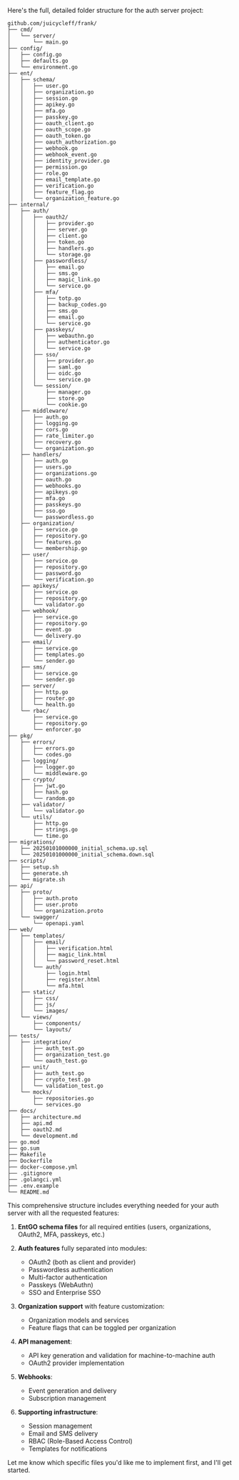 Here's the full, detailed folder structure for the auth server project:

```
github.com/juicycleff/frank/
├── cmd/
│   └── server/
│       └── main.go
├── config/
│   ├── config.go
│   ├── defaults.go
│   └── environment.go
├── ent/
│   ├── schema/
│   │   ├── user.go
│   │   ├── organization.go
│   │   ├── session.go
│   │   ├── apikey.go
│   │   ├── mfa.go
│   │   ├── passkey.go
│   │   ├── oauth_client.go
│   │   ├── oauth_scope.go
│   │   ├── oauth_token.go
│   │   ├── oauth_authorization.go
│   │   ├── webhook.go
│   │   ├── webhook_event.go
│   │   ├── identity_provider.go
│   │   ├── permission.go
│   │   ├── role.go
│   │   ├── email_template.go
│   │   ├── verification.go
│   │   ├── feature_flag.go
│   │   └── organization_feature.go
├── internal/
│   ├── auth/
│   │   ├── oauth2/
│   │   │   ├── provider.go
│   │   │   ├── server.go
│   │   │   ├── client.go
│   │   │   ├── token.go
│   │   │   ├── handlers.go
│   │   │   └── storage.go
│   │   ├── passwordless/
│   │   │   ├── email.go
│   │   │   ├── sms.go
│   │   │   ├── magic_link.go
│   │   │   └── service.go
│   │   ├── mfa/
│   │   │   ├── totp.go
│   │   │   ├── backup_codes.go
│   │   │   ├── sms.go
│   │   │   ├── email.go
│   │   │   └── service.go
│   │   ├── passkeys/
│   │   │   ├── webauthn.go
│   │   │   ├── authenticator.go
│   │   │   └── service.go
│   │   ├── sso/
│   │   │   ├── provider.go
│   │   │   ├── saml.go
│   │   │   ├── oidc.go
│   │   │   └── service.go
│   │   └── session/
│   │       ├── manager.go
│   │       ├── store.go
│   │       └── cookie.go
│   ├── middleware/
│   │   ├── auth.go
│   │   ├── logging.go
│   │   ├── cors.go
│   │   ├── rate_limiter.go
│   │   ├── recovery.go
│   │   └── organization.go
│   ├── handlers/
│   │   ├── auth.go
│   │   ├── users.go
│   │   ├── organizations.go
│   │   ├── oauth.go
│   │   ├── webhooks.go
│   │   ├── apikeys.go
│   │   ├── mfa.go
│   │   ├── passkeys.go
│   │   ├── sso.go
│   │   └── passwordless.go
│   ├── organization/
│   │   ├── service.go
│   │   ├── repository.go
│   │   ├── features.go
│   │   └── membership.go
│   ├── user/
│   │   ├── service.go
│   │   ├── repository.go
│   │   ├── password.go
│   │   └── verification.go
│   ├── apikeys/
│   │   ├── service.go
│   │   ├── repository.go
│   │   └── validator.go
│   ├── webhook/
│   │   ├── service.go
│   │   ├── repository.go
│   │   ├── event.go
│   │   └── delivery.go
│   ├── email/
│   │   ├── service.go
│   │   ├── templates.go
│   │   └── sender.go
│   ├── sms/
│   │   ├── service.go
│   │   └── sender.go
│   ├── server/
│   │   ├── http.go
│   │   ├── router.go
│   │   └── health.go
│   └── rbac/
│       ├── service.go
│       ├── repository.go
│       └── enforcer.go
├── pkg/
│   ├── errors/
│   │   ├── errors.go
│   │   └── codes.go
│   ├── logging/
│   │   ├── logger.go
│   │   └── middleware.go
│   ├── crypto/
│   │   ├── jwt.go
│   │   ├── hash.go
│   │   └── random.go
│   ├── validator/
│   │   └── validator.go
│   └── utils/
│       ├── http.go
│       ├── strings.go
│       └── time.go
├── migrations/
│   ├── 20250101000000_initial_schema.up.sql
│   └── 20250101000000_initial_schema.down.sql
├── scripts/
│   ├── setup.sh
│   ├── generate.sh
│   └── migrate.sh
├── api/
│   ├── proto/
│   │   ├── auth.proto
│   │   ├── user.proto
│   │   └── organization.proto
│   └── swagger/
│       └── openapi.yaml
├── web/
│   ├── templates/
│   │   ├── email/
│   │   │   ├── verification.html
│   │   │   ├── magic_link.html
│   │   │   └── password_reset.html
│   │   └── auth/
│   │       ├── login.html
│   │       ├── register.html
│   │       └── mfa.html
│   ├── static/
│   │   ├── css/
│   │   ├── js/
│   │   └── images/
│   └── views/
│       ├── components/
│       └── layouts/
├── tests/
│   ├── integration/
│   │   ├── auth_test.go
│   │   ├── organization_test.go
│   │   └── oauth_test.go
│   ├── unit/
│   │   ├── auth_test.go
│   │   ├── crypto_test.go
│   │   └── validation_test.go
│   └── mocks/
│       ├── repositories.go
│       └── services.go
├── docs/
│   ├── architecture.md
│   ├── api.md
│   ├── oauth2.md
│   └── development.md
├── go.mod
├── go.sum
├── Makefile
├── Dockerfile
├── docker-compose.yml
├── .gitignore
├── .golangci.yml
├── .env.example
└── README.md
```

This comprehensive structure includes everything needed for your auth server with all the requested features:

1. **EntGO schema files** for all required entities (users, organizations, OAuth2, MFA, passkeys, etc.)

2. **Auth features** fully separated into modules:
    - OAuth2 (both as client and provider)
    - Passwordless authentication
    - Multi-factor authentication
    - Passkeys (WebAuthn)
    - SSO and Enterprise SSO

3. **Organization support** with feature customization:
    - Organization models and services
    - Feature flags that can be toggled per organization

4. **API management**:
    - API key generation and validation for machine-to-machine auth
    - OAuth2 provider implementation

5. **Webhooks**:
    - Event generation and delivery
    - Subscription management

6. **Supporting infrastructure**:
    - Session management
    - Email and SMS delivery
    - RBAC (Role-Based Access Control)
    - Templates for notifications

Let me know which specific files you'd like me to implement first, and I'll get started.